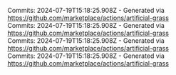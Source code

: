 Commits: 2024-07-19T15:18:25.908Z - Generated via https://github.com/marketplace/actions/artificial-grass
<br>
Commits: 2024-07-19T15:18:25.908Z - Generated via https://github.com/marketplace/actions/artificial-grass
<br>
Commits: 2024-07-19T15:18:25.908Z - Generated via https://github.com/marketplace/actions/artificial-grass
<br>
Commits: 2024-07-19T15:18:25.908Z - Generated via https://github.com/marketplace/actions/artificial-grass
<br>

